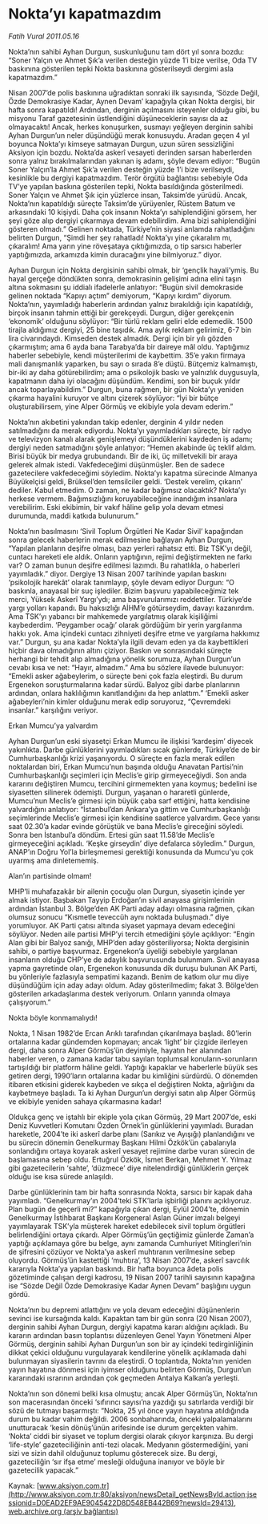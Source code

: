 # Nokta’yı kapatmazdım

*Fatih Vural 2011.05.16*

<font class="agenda2NewsSpot">
 Nokta’nın sahibi Ayhan Durgun, suskunluğunu tam dört yıl sonra bozdu: “Soner Yalçın ve Ahmet Şık’a verilen desteğin yüzde 1’i
 <span>
 </span>
 bize verilse, Oda TV baskınına gösterilen tepki Nokta baskınına gösterilseydi dergimi asla kapatmazdım.”
</font>
<font class="newsDetail">
 <p>
  <p class="MsoNormal">
   Nisan 2007’de polis baskınına uğradıktan sonraki ilk sayısında, ‘Sözde Değil, Özde Demokrasiye Kadar, Aynen Devam’ kapağıyla çıkan Nokta dergisi, bir hafta sonra kapatıldı! Ardından, derginin açılmasını isteyenler olduğu gibi, bu misyonu Taraf gazetesinin üstlendiğini düşüneceklerin sayısı da az olmayacaktı! Ancak, herkes konuşurken, susmayı yeğleyen derginin sahibi Ayhan Durgun’un neler düşündüğü merak konusuydu. Aradan geçen 4 yıl boyunca Nokta’yı kimseye satmayan Durgun, uzun süren sessizliğini Aksiyon için bozdu. Nokta’da askerî vesayeti derinden sarsan haberlerden sonra yalnız bırakılmalarından yakınan iş adamı, şöyle devam ediyor: “Bugün Soner Yalçın’la Ahmet Şık’a verilen desteğin yüzde 1’i bize verilseydi, kesinlikle bu dergiyi kapatmazdım. Terör örgütü bağlantısı sebebiyle Oda TV’ye yapılan baskına gösterilen tepki, Nokta basıldığında gösterilmedi. Soner Yalçın ve Ahmet Şık için yüzlerce insan, Taksim’de yürüdü. Ancak, Nokta’nın kapatıldığı süreçte Taksim’de yürüyenler, Rüstem Batum ve arkasındaki 10 kişiydi. Daha çok insanın Nokta’yı sahiplendiğini görsem, her şeyi göze alıp dergiyi çıkarmaya devam edebilirdim. Ama bizi sahiplendiğini gösteren olmadı.” Gelinen noktada, Türkiye’nin siyasi anlamda rahatladığını belirten Durgun, “Şimdi her şey rahatladı! Nokta’yı yine çıkaralım mı, çıkaralım! Ama yarın yine röveşataya çıktığımızda, o tip sarsıcı haberler yaptığımızda, arkamızda kimin duracağını yine bilmiyoruz.” diyor.
  </p>
  <p class="MsoNormal">
   Ayhan Durgun için Nokta dergisinin sahibi olmak, bir ‘gençlik hayali’ymiş. Bu hayal gerçeğe döndükten sonra, demokrasinin gelişimi adına elini taşın altına sokmasını şu iddialı ifadelerle anlatıyor: “Bugün sivil demokraside gelinen noktada “Kapıyı açtım” demiyorum, “Kapıyı kırdım” diyorum. Nokta’nın, yayımladığı haberlerin ardından yalnız bırakıldığı için kapatıldığı, birçok insanın tahmin ettiği bir gerekçeydi. Durgun, diğer gerekçenin ‘ekonomik’ olduğunu söylüyor: “Bir türlü reklam geliri elde edemedik. 1500 tirajla aldığımız dergiyi, 25 bine taşıdık. Ama aylık reklam gelirimiz, 6-7 bin lira civarındaydı. Kimseden destek almadık. Dergi için bir yılı gözden çıkarmıştım; ama 6 ayda bana Tarabya’da bir daireye mâl oldu. Yaptığımız haberler sebebiyle, kendi müşterilerimi de kaybettim. 35’e yakın firmaya mali danışmanlık yaparken, bu sayı o sırada 8’e düştü. Bütçemiz kalmamıştı, bir-iki ay daha götürebilirdim; ama o psikolojik baskı ve yalnızlık duygusuyla, kapatmanın daha iyi olacağını düşündüm. Kendimi, son bir buçuk yıldır ancak toparlayabildim.” Durgun, buna rağmen, bir gün Nokta’yı yeniden çıkarma hayalini kuruyor ve altını çizerek söylüyor: “İyi bir bütçe oluşturabilirsem, yine Alper Görmüş ve ekibiyle yola devam ederim.”
  </p>
  <p class="MsoNormal">
   Nokta’nın akıbetini yakından takip edenler, derginin 4 yıldır neden satılmadığını da merak ediyordu. Nokta’yı yayımladıkları süreçte, bir radyo ve televizyon kanalı alarak genişlemeyi düşündüklerini kaydeden iş adamı; dergiyi neden satmadığını şöyle anlatıyor: “Hemen akabinde üç teklif aldım. Birisi büyük bir medya grubundandı. Bir de iki, üç milletvekili bir araya gelerek almak istedi. Vakfedeceğimi düşünmüşler. Ben de sadece gazetecilere vakfedeceğimi söyledim. Nokta’yı kapatma sürecinde Almanya Büyükelçisi geldi, Brüksel’den temsilciler geldi. ‘Destek verelim, çıkarın’ dediler. Kabul etmedim. O zaman, ne kadar bağımsız olacaktık? Nokta’yı herkese vermem. Bağımsızlığını koruyabileceğine inandığım insanlara verebilirim. Eski ekibimin, bir vakıf hâline gelip yola devam etmesi durumunda, maddi katkıda bulunurum.”
   <span>
   </span>
  </p>
  <p class="MsoNormal">
   <span>
   </span>
   Nokta’nın basılmasını ‘Sivil Toplum Örgütleri Ne Kadar Sivil’ kapağından sonra gelecek haberlerin merak edilmesine bağlayan Ayhan Durgun, “Yapılan planların deşifre olması, bazı yerleri rahatsız etti. Biz TSK’yı değil, cuntacı hareketi ele aldık. Onların yaptığının, rejimi değiştirmekten ne farkı var? O zaman bunun deşifre edilmesi lazımdı. Bu rahatlıkla, o haberleri yayımladık.” diyor. Dergiye 13 Nisan 2007 tarihinde yapılan baskını ‘psikolojik harekât’ olarak tanımlayıp, şöyle devam ediyor Durgun: “O baskınla, anayasal bir suç işlediler. Bizim başvuru yapabileceğimiz tek merci, Yüksek Askerî Yargı’ydı; ama başvurularımızı reddettiler. Türkiye’de yargı yolları kapandı. Bu haksızlığı AİHM’e götürseydim, davayı kazanırdım. Ama TSK’yı yabancı bir mahkemede yargılatmış olarak kişiliğimi kaybederdim. ‘Peygamber ocağı’ olarak gördüğüm bir yerin yargılanma hakkı yok. Ama içindeki cuntacı zihniyeti deşifre etme ve yargılama hakkımız var.”
   <span>
   </span>
   Durgun, şu ana kadar Nokta’yla ilgili devam eden ya da kaybettikleri hiçbir dava olmadığının altını çiziyor. Baskın ve sonrasındaki süreçte herhangi bir tehdit alıp almadığına yönelik sorumuza, Ayhan Durgun’un cevabı kısa ve net: “Hayır, almadım.” Ama bu sözlere ilavede bulunuyor: “Emekli asker ağabeylerim, o süreçte beni çok fazla eleştirdi. Bu durum Ergenekon soruşturmalarına kadar sürdü. Balyoz gibi darbe planlarının ardından, onlara haklılığımın kanıtlandığını da hep anlattım.” ‘Emekli asker ağabeyleri’nin kimler olduğunu merak edip soruyoruz, “Çevremdeki insanlar.” karşılığını veriyor.
  </p>
  <p class="MsoNormal">
   Erkan Mumcu’ya yalvardım
  </p>
  <p class="MsoNormal">
   Ayhan Durgun’un eski siyasetçi Erkan Mumcu ile ilişkisi ‘kardeşim’ diyecek yakınlıkta. Darbe günlüklerini yayımladıkları sıcak günlerde, Türkiye’de de bir Cumhurbaşkanlığı krizi yaşanıyordu. O süreçte en fazla merak edilen noktalardan biri, Erkan Mumcu’nun başında olduğu Anavatan Partisi’nin Cumhurbaşkanlığı seçimleri için Meclis’e girip girmeyeceğiydi. Son anda kararını değiştiren Mumcu, tercihini girmemekten yana koymuş; bedelini ise siyasetten silinerek ödemişti. Durgun, yaşanan o hararetli günlerde, Mumcu’nun Meclis’e girmesi için büyük çaba sarf ettiğini, hatta kendisine yalvardığını anlatıyor: “İstanbul’dan Ankara’ya gittim ve Cumhurbaşkanlığı seçimlerinde Meclis’e girmesi için kendisine saatlerce yalvardım. Gece yarısı saat 02.30’a kadar evinde görüştük ve bana Meclis’e gireceğini söyledi. Sonra ben İstanbul’a döndüm. Ertesi gün saat 11.58’de Meclis’e girmeyeceğini açıkladı. ‘Keşke girseydin’ diye defalarca söyledim.” Durgun, ANAP’ın Doğru Yol’la birleşmemesi gerektiği konusunda da Mumcu’yu çok uyarmış ama dinletememiş.
  </p>
  <p class="MsoNormal">
   <span>
   </span>
   Alan’ın partisinde olmam!
  </p>
  <p class="MsoNormal">
   MHP’li muhafazakâr bir ailenin çocuğu olan Durgun, siyasetin içinde yer almak istiyor. Başbakan Tayyip Erdoğan’ın sivil anayasa girişimlerinin ardından İstanbul 3. Bölge’den AK Parti aday adayı olmasına rağmen, çıkan olumsuz sonucu “Kısmetle teveccüh aynı noktada buluşmadı.” diye yorumluyor. AK Parti çatısı altında siyaset yapmaya devam edeceğini söylüyor. Neden aile partisi MHP’yi tercih etmediğini şöyle açıklıyor: “Engin Alan gibi bir Balyoz sanığı, MHP’den aday gösteriliyorsa; Nokta dergisinin sahibi, o partiye başvurmaz. Ergenekon’a üyeliği sebebiyle yargılanan insanların olduğu CHP’ye de adaylık başvurusunda bulunmam. Sivil anayasa yapma gayretinde olan, Ergenekon konusunda dik duruşu bulunan AK Parti, bu yönleriyle fazlasıyla sempatimi kazandı. Benim de katkım olur mu diye düşündüğüm için aday adayı oldum. Aday gösterilmedim; fakat 3. Bölge’den gösterilen arkadaşlarıma destek veriyorum. Onların yanında olmaya çalışıyorum.”
  </p>
  <p class="MsoNormal">
   Nokta böyle konmamalıydı!
  </p>
  <p class="MsoNormal">
   Nokta, 1 Nisan 1982’de Ercan Arıklı tarafından çıkarılmaya başladı. 80’lerin ortalarına kadar gündemden kopmayan; ancak ‘light’ bir çizgide ilerleyen dergi, daha sonra Alper Görmüş’ün deyimiyle, hayatın her alanından haberler veren, o zamana kadar tabu sayılan toplumsal konuların-sorunların tartışıldığı bir platform hâline geldi. Yaptığı kapaklar ve haberlerle büyük ses getiren dergi, 1990’ların ortalarına kadar bu kimliğini sürdürdü. O dönemden itibaren etkisini giderek kaybeden ve sıkça el değiştiren Nokta, ağırlığını da kaybetmeye başladı. Ta ki Ayhan Durgun’un dergiyi satın alıp Alper Görmüş ve ekibiyle yeniden sahaya çıkarmasına kadar!
  </p>
  <p class="MsoNormal">
   Oldukça genç ve iştahlı bir ekiple yola çıkan Görmüş, 29 Mart 2007’de, eski Deniz Kuvvetleri Komutanı Özden Örnek’in günlüklerini yayımladı. Buradan hareketle, 2004’te iki askerî darbe planı (Sarıkız ve Ayışığı) planlandığını ve bu sürecin dönemin Genelkurmay Başkanı Hilmi Özkök’ün çabalarıyla sonlandığını ortaya koyarak askerî vesayet rejimine darbe vuran sürecin de başlamasına sebep oldu. Ertuğrul Özkök, İsmet Berkan, Mehmet Y. Yılmaz gibi gazetecilerin ‘sahte’, ‘düzmece’ diye nitelendirdiği günlüklerin gerçek olduğu ise kısa sürede anlaşıldı.
  </p>
  <p class="MsoNormal">
   Darbe günlüklerinin tam bir hafta sonrasında Nokta, sarsıcı bir kapak daha yayımladı. “Genelkurmay’ın 2004’teki STK’larla işbirliği planını açıklıyoruz. Plan bugün de geçerli mi?” kapağıyla çıkan dergi, Eylül 2004’te, dönemin Genelkurmay İstihbarat Başkanı Korgeneral Aslan Güner imzalı belgeyi yayımlayarak TSK’yla müşterek hareket edebilecek sivil toplum örgütleri belirlendiğini ortaya çıkardı. Alper Görmüş’ün geçtiğimiz günlerde Zaman’a yaptığı açıklamaya göre bu belge, aynı zamanda Cumhuriyet Mitingleri’nin de şifresini çözüyor ve Nokta’ya askerî muhtıranın verilmesine sebep oluyordu. Görmüş’ün kastettiği ‘muhtıra’, 13 Nisan 2007’de, askerî savcılık kararıyla Nokta’ya yapılan baskındı. Bir hafta boyunca âdeta polis gözetiminde çalışan dergi kadrosu, 19 Nisan 2007 tarihli sayısının kapağına ise “Sözde Değil Özde Demokrasiye Kadar Aynen Devam” başlığını uygun gördü.
  </p>
  <p class="MsoNormal">
   Nokta’nın bu depremi atlattığını ve yola devam edeceğini düşünenlerin sevinci ise kursağında kaldı. Kapaktan tam bir gün sonra (20 Nisan 2007), derginin sahibi Ayhan Durgun, dergiyi kapatma kararı aldığını açıkladı. Bu kararın ardından basın toplantısı düzenleyen Genel Yayın Yönetmeni Alper Görmüş, derginin sahibi Ayhan Durgun’un son bir ay içindeki tedirginliğinin dikkat çekici olduğunu vurgulayarak kendilerine yönelik açıklamada dahi bulunmayan siyasilerin tavrını da eleştirdi. O toplantıda, Nokta’nın yeniden yayın hayatına dönmesi için iyimser olduğunu belirten Görmüş, Durgun’un kararındaki ısrarının ardından çok geçmeden Antalya Kalkan’a yerleşti.
  </p>
  <p class="MsoNormal">
   Nokta’nın son dönemi belki kısa olmuştu; ancak Alper Görmüş’ün, Nokta’nın son macerasından önceki ‘sıfırıncı sayısı’na yazdığı şu satırlarda verdiği bir sözü de tutmayı başarmıştı: “Nokta, 25 yıl önce yayın hayatına atıldığında durum bu kadar vahim değildi. 2006 sonbaharında, önceki yalpalamalarını unutturacak ‘kesin dönüş’ünün arifesinde ise durum gerçekten vahim. ‘Nokta’ ciddi bir siyaset ve toplum dergisi olarak çıkıyor karşınıza. Bu dergi ‘life-style’ gazeteciliğinin anti-tezi olacak. Medyanın göstermediğini, yani sizi ve sizin dahil olduğunuz toplumu gösterecek size. Bu dergi, gazeteciliğin ‘sır ifşa etme’ mesleği olduğuna inanıyor ve böyle bir gazetecilik yapacak.”
  </p>
 </p>
</font>

Kaynak: [www.aksiyon.com.tr](http://www.aksiyon.com.tr:80/aksiyon/newsDetail_getNewsById.action;jsessionid=D0EAD2EF9AE9045422D8D548EB442B69?newsId=29413), [web.archive.org (arşiv bağlantısı)](http://web.archive.org/web/20110518170350/http://www.aksiyon.com.tr:80/aksiyon/newsDetail_getNewsById.action;jsessionid=D0EAD2EF9AE9045422D8D548EB442B69?newsId=29413)
